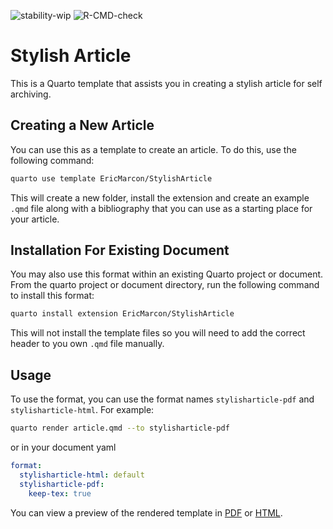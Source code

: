![stability-wip](https://img.shields.io/badge/stability-work_in_progress-lightgrey.svg)
![R-CMD-check](https://github.com/EricMarcon/divent/workflows/R-CMD-check/badge.svg)

# Stylish Article

This is a Quarto template that assists you in creating a stylish article for self archiving.

## Creating a New Article

You can use this as a template to create an article. To do this, use the following command:

```bash
quarto use template EricMarcon/StylishArticle
```

This will create a new folder, install the extension and create an example `.qmd` file along with a bibliography that you can use as a starting place for your article.

## Installation For Existing Document

You may also use this format within an existing Quarto project or document. From the quarto project or document directory, run the following command to install this format:

```bash
quarto install extension EricMarcon/StylishArticle
```

This will not install the template files so you will need to add the correct header to you own `.qmd` file manually.


## Usage

To use the format, you can use the format names `stylisharticle-pdf` and `stylisharticle-html`. For example:

```bash
quarto render article.qmd --to stylisharticle-pdf
```

or in your document yaml

```yaml
format:
  stylisharticle-html: default
  stylisharticle-pdf:
    keep-tex: true    
```

You can view a preview of the rendered template in [PDF](https://EricMarcon.github.io/StylishArticle) or [HTML](https://ericmarcon.github.io/StylishArticle/template.html).
